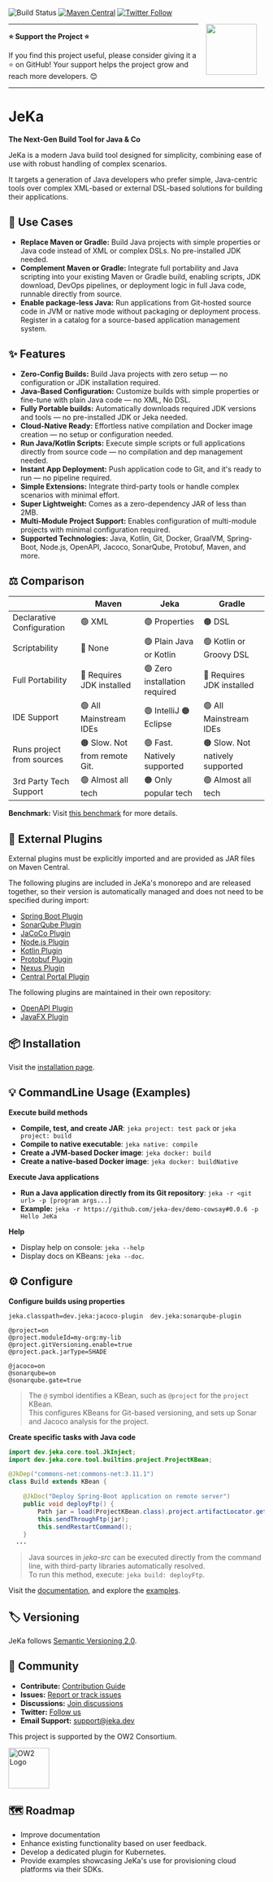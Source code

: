 ![Build Status](https://github.com/jerkar/jeka/actions/workflows/push-master.yml/badge.svg)
[![Maven Central](https://img.shields.io/maven-central/v/dev.jeka/jeka-core)](https://search.maven.org/search?q=g:%22dev.jeka%22%20AND%20a:%22jeka-core%22)
[![Twitter Follow](https://img.shields.io/twitter/follow/JekaBuildTool.svg?style=social)](https://twitter.com/JekaBuildTool)  


<img src="./docs/images/logo-plain-gradient.svg" width="100" align="right" hspace="15"  />

_____
**⭐ Support the Project ⭐**

If you find this project useful, please consider giving it a ⭐ on GitHub! Your support helps the project grow and reach more developers. 😊
_____

# JeKa

**The Next-Gen Build Tool for Java & Co**


JeKa is a modern Java build tool designed for simplicity, combining ease of use with robust handling of complex scenarios.

It targets a generation of Java developers who prefer simple, Java-centric tools over complex XML-based 
or external DSL-based solutions for building their applications.

## 🛒 Use Cases
- **Replace Maven or Gradle:** Build Java projects with simple properties or Java code instead of XML or complex DSLs. No pre-installed JDK needed.
- **Complement Maven or Gradle:** Integrate full portability and Java scripting into your existing Maven or Gradle build, enabling scripts, JDK download, DevOps pipelines, or deployment logic in full Java code, runnable directly from source.
- **Enable package-less Java:** Run applications from Git-hosted source code in JVM or native mode without packaging or deployment process. Register in a catalog for a source-based application management system.

## ✨ Features
- **Zero-Config Builds:** Build Java projects with zero setup — no configuration or JDK installation required. 
- **Java-Based Configuration:** Customize builds with simple properties or fine-tune with plain Java code — no XML, No DSL.
- **Fully Portable builds:** Automatically downloads required JDK versions and tools — no pre-installed JDK or Jeka needed.
- **Cloud-Native Ready:** Effortless native compilation and Docker image creation — no setup or configuration needed.
- **Run Java/Kotlin Scripts:** Execute simple scripts or full applications directly from source code — no compilation and dep management needed.
- **Instant App Deployment:** Push application code to Git, and it's ready to run — no pipeline required.
- **Simple Extensions:** Integrate third-party tools or handle complex scenarios with minimal effort.
- **Super Lightweight:** Comes as a zero-dependency JAR of less than 2MB.
- **Multi-Module Project Support:** Enables configuration of multi-module projects with minimal configuration required.
- **Supported Technologies:** Java, Kotlin, Git, Docker, GraalVM, Spring-Boot, Node.js, OpenAPI, Jacoco, SonarQube, Protobuf, Maven, and more.

## ⚖️ Comparison

|                           | Maven                         | Jeka                          | Gradle                          |
|---------------------------|-------------------------------|-------------------------------|---------------------------------|
| Declarative Configuration | 🟢 XML                        | 🟢 Properties                 | 🟠 DSL                          |
| Scriptability             | 🔴 None                       | 🟢 Plain Java or Kotlin       | 🟢 Kotlin or Groovy DSL         |
| Full Portability          | 🔴 Requires JDK installed     | 🟢 Zero installation required | 🔴 Requires JDK installed       |
| IDE Support               | 🟢 All Mainstream IDEs        | 🟢 IntelliJ  🟠 Eclipse       | 🟢 All Mainstream IDEs          |
| Runs project from sources | 🟠 Slow. Not from remote Git. | 🟢 Fast. Natively supported   | 🟠 Slow. Not natively supported |
| 3rd Party Tech Support    | 🟢 Almost all tech            | 🟠 Only popular tech          | 🟢 Almost all tech              |

**Benchmark:** Visit [this benchmark](https://github.com/djeang/benchmark-jeka-maven-gradle) for more details.

## 🔌 External Plugins

External plugins must be explicitly imported and are provided as JAR files on Maven Central.  

The following plugins are included in JeKa's monorepo and are released together, so their version is automatically managed and does not need to be specified during import:
- [Spring Boot Plugin](plugins/plugins.springboot)
- [SonarQube Plugin](plugins/plugins.sonarqube)
- [JaCoCo Plugin](plugins/plugins.jacoco)
- [Node.js Plugin](plugins/plugins.nodejs)
- [Kotlin Plugin](plugins/plugins.kotlin)
- [Protobuf Plugin](plugins/plugins.protobuf)
- [Nexus Plugin](plugins/plugins.nexus)
- [Central Portal Plugin](plugins/plugins.centralportal)

The following plugins are maintained in their own repository:
- [OpenAPI Plugin](https://github.com/jeka-dev/openapi-plugin)
- [JavaFX Plugin](https://github.com/jeka-dev/javafx-plugin)

## 📦 Installation
Visit the [installation page](https://jeka-dev.github.io/jeka/installation/).

## 💡 CommandLine Usage (Examples)

**Execute build methods**
- **Compile, test, and create JAR**: `jeka project: test pack` or `jeka project: build`
- **Compile to native executable**: `jeka native: compile`
- **Create a JVM-based Docker image**: `jeka docker: build`
- **Create a native-based Docker image**: `jeka docker: buildNative`

**Execute Java applications**
- **Run a Java application directly from its Git repository**: `jeka -r <git url> -p [program args...]`
- **Example:** `jeka -r https://github.com/jeka-dev/demo-cowsay#0.0.6 -p Hello JeKa`

**Help**
- Display help on console: `jeka --help`
- Display docs on KBeans: `jeka --doc`.

## ⚙️ Configure

**Configure builds using properties**
```properties
jeka.classpath=dev.jeka:jacoco-plugin  dev.jeka:sonarqube-plugin

@project=on
@project.moduleId=my-org:my-lib
@project.gitVersioning.enable=true
@project.pack.jarType=SHADE

@jacoco=on
@sonarqube=on
@sonarqube.gate=true
```
> The `@` symbol identifies a KBean, such as `@project` for the `project` KBean.  
> This configures KBeans for Git-based versioning, and sets up Sonar and Jacoco analysis for the project.

**Create specific tasks with Java code**

```java
import dev.jeka.core.tool.JkInject;
import dev.jeka.core.tool.builtins.project.ProjectKBean;

@JkDep("commons-net:commons-net:3.11.1")
class Build extends KBean {

    @JkDoc("Deploy Spring-Boot application on remote server")
    public void deployFtp() {
        Path jar = load(ProjectKBean.class).project.artifactLocator.getMainArtifactPath();
        this.sendThroughFtp(jar);
        this.sendRestartCommand();
    }
  ...
```
> Java sources in *jeka-src* can be executed directly from the command line, with third-party libraries automatically resolved.  
> To run this method, execute: `jeka build: deployFtp`.

Visit the [documentation](https://jeka-dev.github.io/jeka/), and explore the [examples](https://jeka-dev.github.io/jeka/examples/).

## 🏷️ Versioning

JeKa follows [Semantic Versioning 2.0](https://semver.org/spec/v2.0.0.html).

## 👥 Community

- **Contribute:** [Contribution Guide](https://github.com/jeka-dev/jeka/blob/master/CONTRIBUTING.md)
- **Issues:** [Report or track issues](https://github.com/jeka-dev/jeka/issues)
- **Discussions:** [Join discussions](https://github.com/orgs/jeka-dev/discussions)
- **Twitter:** [Follow us](https://github.com/jeka-dev/jeka)
- **Email Support:** <a href="mailto:support@jeka.dev">support@jeka.dev</a>

This project is supported by the OW2 Consortium.

<a class="btn btn-link btn-neutral" href="https://projects.ow2.org/view/jeka">
  <img src="docs/images/ow2.svg" alt="OW2 Logo" width="80" />
</a>


## 🗺️ Roadmap

- Improve documentation
- Enhance existing functionality based on user feedback.
- Develop a dedicated plugin for Kubernetes.
- Provide examples showcasing JeKa's use for provisioning cloud platforms via their SDKs.
 

